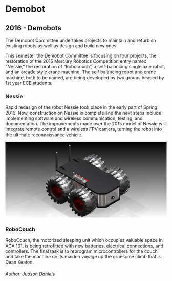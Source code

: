 # Demobot
## 2016 - Demobots

The Demobot Committee undertakes projects to maintain and refurbish existing
robots as well as design and build new ones.

This semester the Demobot Committee
is focusing on four projects, the restoration of the 2015 Mercury Robotics
Competition entry named “Nessie,” the restoration of “Robocouch”, a
self-balancing single axle robot, and an arcade style crane machine. The self
balancing robot and crane machine, both to be named, are being developed by two
groups headed by 1st year ECE students.

### Nessie

Rapid redesign of the robot Nessie took place in the early part of Spring 2016.
Now, construction on Nessie is complete and the next steps include implementing
software and wireless communication, testing, and documentation. The
improvements made over the 2015 model of Nessie will integrate remote control
and a wireless FPV camera, turning the robot into the ultimate reconnaissance
vehicle.

![Nessie](/src/_posts//blog/2016-02-21-demobot/nessie.png)

### RoboCouch

RoboCouch, the motorized sleeping unit which occupies valuable space in ACA 101,
is being retrofitted with new batteries, electrical connections, and
controllers. The final task is to reprogram microcontrollers for the couch and
take the machine on its maiden voyage up the gruesome climb that is Dean Keaton.

###### Author: Judson Daniels
